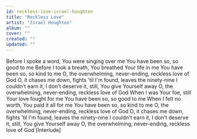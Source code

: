 ```yaml
---
id: reckless-love-israel-houghton
title: "Reckless Love"
artist: "Israel Houghton"
album: ""
cover: ""
created: ""
updated: ""
---
```


Before I spoke a word, You were singing over me
You have been so, so good to me
Before I took a breath, You breathed Your life in me
You have been so, so kind to me
O, the overwhelming, never-ending, reckless love of God
O, it chases me down, fights 'til I'm found, leaves the ninety-nine
I couldn't earn it, I don't deserve it, still, You give Yourself away
O, the overwhelming, never-ending, reckless love of God
When I was Your foe, still Your love fought for me
You have been so, so good to me
When I felt no worth, You paid it all for me
You have been so, so kind to me
O, the overwhelming, never-ending, reckless love of God
O, it chases me down, fights 'til I'm found, leaves the ninety-nine
I couldn't earn it, I don't deserve it, still, You give Yourself away
O, the overwhelming, never-ending, reckless love of God
[Interlude]